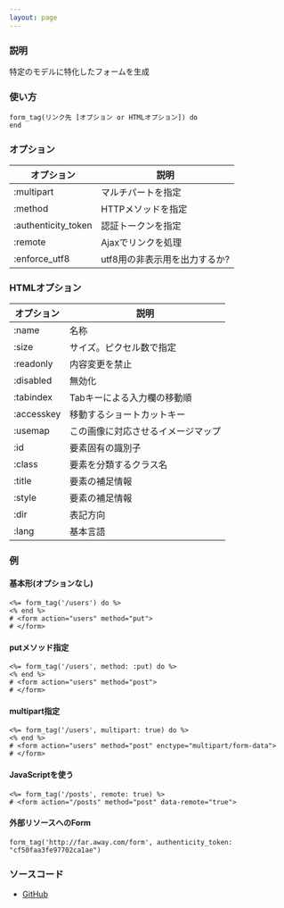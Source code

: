 ```yaml
---
layout: page
---
```

### 説明
特定のモデルに特化したフォームを生成

### 使い方
    form_tag(リンク先 [オプション or HTMLオプション]) do
    end

### オプション

オプション               | 説明
------------------- | -------------------------
:multipart          | マルチパートを指定
:method             | HTTPメソッドを指定
:authenticity_token | 認証トークンを指定
:remote             | Ajaxでリンクを処理
:enforce_utf8       | utf8用の非表示用を出力するか?

### HTMLオプション

オプション      | 説明
---------- | -----------------
:name      | 名称
:size      | サイズ。ピクセル数で指定
:readonly  | 内容変更を禁止
:disabled  | 無効化
:tabindex  | Tabキーによる入力欄の移動順
:accesskey | 移動するショートカットキー
:usemap    | この画像に対応させるイメージマップ
:id        | 要素固有の識別子
:class     | 要素を分類するクラス名
:title     | 要素の補足情報
:style     | 要素の補足情報
:dir       | 表記方向
:lang      | 基本言語

### 例
#### 基本形(オプションなし)
    <%= form_tag('/users') do %>
    <% end %>
    # <form action="users" method="put">
    # </form>

#### putメソッド指定
    <%= form_tag('/users', method: :put) do %>
    <% end %>
    # <form action="users" method="post">
    # </form>

#### multipart指定
    <%= form_tag('/users', multipart: true) do %>
    <% end %>
    # <form action="users" method="post" enctype="multipart/form-data">
    # </form>

#### JavaScriptを使う
    <%= form_tag('/posts', remote: true) %>
    # <form action="/posts" method="post" data-remote="true">

#### 外部リソースへのForm
    form_tag('http://far.away.com/form', authenticity_token: "cf50faa3fe97702ca1ae")

### ソースコード
* [GitHub](https://github.com/rails/rails/blob/f33d52c95217212cbacc8d5e44b5a8e3cdc6f5b3/actionview/lib/action_view/helpers/form_tag_helper.rb#L71)